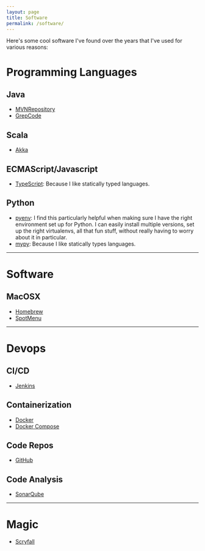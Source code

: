 ```yaml
---
layout: page
title: Software
permalink: /software/
---
```


Here's some cool software I've found over the years that I've used for various reasons:

# Programming Languages
## Java
* [MVNRepository](https://mvnrepository.com/)
* [GrepCode](http://grepcode.com)

## Scala

* [Akka](https://akka.io/)

## ECMAScript/Javascript
* [TypeScript](https://www.typescriptlang.org/): Because I like statically typed languages.

## Python
* [pyenv](https://github.com/pyenv/pyenv): I find this particularly helpful when making sure I have the right environment set up for Python. I can easily install multiple versions, set up the right virtualenvs, all that fun stuff, without really having to worry about it in particular.
* [mypy](http://mypy-lang.org/): Because I like statically types languages.

---
# Software
## MacOSX
* [Homebrew](https://brew.sh/)
* [SpotMenu](https://github.com/kmikiy/SpotMenu)

---
# Devops
## CI/CD
* [Jenkins](https://jenkins.io/)

## Containerization
* [Docker](https://www.docker.com/)
* [Docker Compose](https://docs.docker.com/compose/)

## Code Repos
* [GitHub](https://github.com/)

## Code Analysis
* [SonarQube](https://www.sonarqube.org/)

---

# Magic
* [Scryfall](https://www.scryfall.com/)
